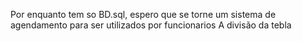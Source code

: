 

Por enquanto tem so BD.sql, espero que se torne um sistema de agendamento para ser utilizados por funcionarios
A divisão da tebla 
